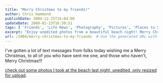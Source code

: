 ```yaml
---
title: "Merry Christmas to my friends!"
author: Chris Hammond
publishDate: 2004-12-25T16:04:00
updateDate: 2008-01-23T16:50:51
tags: [ 'Friends', 'Life News', 'Photography', 'Pictures', 'Places to See', 'SEO' ]
excerpt: "Enjoy unedited photos from a beautiful beach night! Merry Christmas to all who have wished me well. 🎄🌊 #BeachPhotos #MerryChristmas"
url: /2004/merry-christmas-to-my-friends  # Use the generated URL with year
---
```

<P>I've gotten a lot of text messages from folks today wishing me a Merry Christmas, to all of you who have sent me one, and those who haven't, Merry Christmas!!!</P> <P><A href="https://www.chrishammond.com/gallery/albums/63">check out some photos I took at the beach last night, unedited, only resized for upload</A>.</P>


